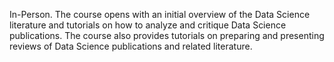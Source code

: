 In-Person. The course opens with an initial overview of the Data Science literature and tutorials on how to analyze and critique Data Science publications. The course also provides tutorials on preparing and presenting reviews of Data Science publications and related literature.